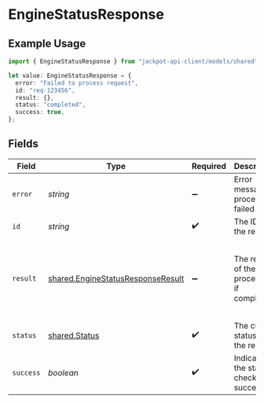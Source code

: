 # EngineStatusResponse

## Example Usage

```typescript
import { EngineStatusResponse } from "jackpot-api-client/models/shared";

let value: EngineStatusResponse = {
  error: "Failed to process request",
  id: "req-123456",
  result: {},
  status: "completed",
  success: true,
};
```

## Fields

| Field                                                                                  | Type                                                                                   | Required                                                                               | Description                                                                            | Example                                                                                |
| -------------------------------------------------------------------------------------- | -------------------------------------------------------------------------------------- | -------------------------------------------------------------------------------------- | -------------------------------------------------------------------------------------- | -------------------------------------------------------------------------------------- |
| `error`                                                                                | *string*                                                                               | :heavy_minus_sign:                                                                     | Error message if processing failed                                                     | Failed to process request                                                              |
| `id`                                                                                   | *string*                                                                               | :heavy_check_mark:                                                                     | The ID of the request                                                                  | req-123456                                                                             |
| `result`                                                                               | [shared.EngineStatusResponseResult](../../models/shared/enginestatusresponseresult.md) | :heavy_minus_sign:                                                                     | The result of the processing if completed                                              | {<br/>"processed": true,<br/>"data": {<br/>"key": "value"<br/>}<br/>}                  |
| `status`                                                                               | [shared.Status](../../models/shared/status.md)                                         | :heavy_check_mark:                                                                     | The current status of the request                                                      | completed                                                                              |
| `success`                                                                              | *boolean*                                                                              | :heavy_check_mark:                                                                     | Indicates if the status check was successful                                           | true                                                                                   |